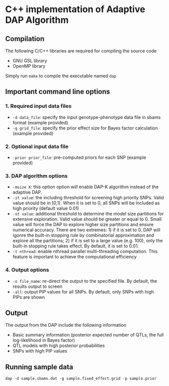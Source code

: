 # C++ implementation of Adaptive DAP Algorithm

## Compilation 

The following C/C++ libraries are required for compiling the source code

* GNU GSL library 
* OpenMP library  

Simply run ``make`` to compile the executable named ``dap``


## Important command line options

### 1. Required input data files

* ``-d data_file``: specify the input genotype-phenotype data file in sbams format (example provided)
* ``-g grid_file``: specify the prior effect size for Bayes factor calculation (example provided)


### 2. Optional input data file

* ``-prior prior_file``: pre-computed priors for each SNP (example provided)




### 3. DAP algorithm options

* ``-msize K``: this option option will enable DAP-K algorithm instead of the adaptive DAP.   
* ``-it value``: the including threshold for screening high priority SNPs. Valid value should be in [0,1). When it is set to 0, all SNPs will be included as high priority  (default value 0.01)
* ``-st value``: additional threshold to determine the model size partitions for extensive exploration. Valid value should be greater or equal to 0. Small value will force the DAP to explore higher size partitions and ensure numerical accuracy.  There are two extremes: 1) if it is set to 0, DAP will igonre the built-in stopping rule by combinatorial approximation and explore all the partitions; 2) if it is set to a large value (e.g. 100), only the built-in stopping rule takes effect. By default, it is set to 0.01.
* ``-t nthread``: enable nthread parallel multi-threading computation. This feature is important to achieve the computational efficiency
  

### 4. Output options

* ``-o file_name``: re-direct the output to the specified file. By default, the results output to screen
* ``-all``: output PIP values for all SNPs. By default, only SNPs with high PIPs are shown  


## Output

The output from the DAP include the following information

* Basic summary information (posterior expected number of QTLs, the full log-likelihood in Bayes factor)
* QTL models with high posterior probabilities
* SNPs with high PIP values


## Running sample data

``dap -d sample.sbams.dat -g sample.fixed_effect.grid -p sample.prior``

 